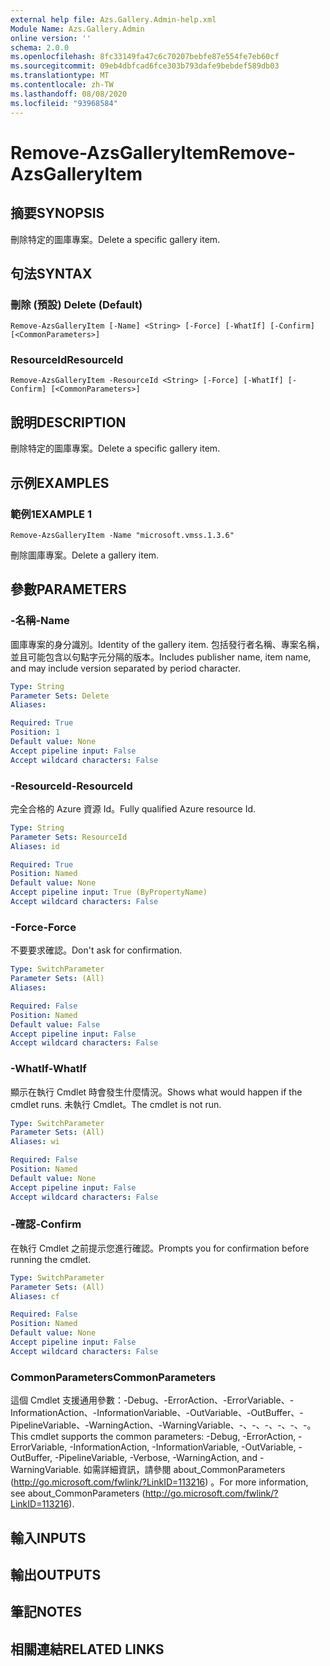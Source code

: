 ```yaml
---
external help file: Azs.Gallery.Admin-help.xml
Module Name: Azs.Gallery.Admin
online version: ''
schema: 2.0.0
ms.openlocfilehash: 8fc33149fa47c6c70207bebfe87e554fe7eb60cf
ms.sourcegitcommit: 09eb4dbfcad6fce303b793dafe9bebdef589db03
ms.translationtype: MT
ms.contentlocale: zh-TW
ms.lasthandoff: 08/08/2020
ms.locfileid: "93968584"
---
```

# <span data-ttu-id="af6e3-101">Remove-AzsGalleryItem</span><span class="sxs-lookup"><span data-stu-id="af6e3-101">Remove-AzsGalleryItem</span></span>

## <span data-ttu-id="af6e3-102">摘要</span><span class="sxs-lookup"><span data-stu-id="af6e3-102">SYNOPSIS</span></span>
<span data-ttu-id="af6e3-103">刪除特定的圖庫專案。</span><span class="sxs-lookup"><span data-stu-id="af6e3-103">Delete a specific gallery item.</span></span>

## <span data-ttu-id="af6e3-104">句法</span><span class="sxs-lookup"><span data-stu-id="af6e3-104">SYNTAX</span></span>

### <span data-ttu-id="af6e3-105">刪除 (預設) </span><span class="sxs-lookup"><span data-stu-id="af6e3-105">Delete (Default)</span></span>
```
Remove-AzsGalleryItem [-Name] <String> [-Force] [-WhatIf] [-Confirm] [<CommonParameters>]
```

### <span data-ttu-id="af6e3-106">ResourceId</span><span class="sxs-lookup"><span data-stu-id="af6e3-106">ResourceId</span></span>
```
Remove-AzsGalleryItem -ResourceId <String> [-Force] [-WhatIf] [-Confirm] [<CommonParameters>]
```

## <span data-ttu-id="af6e3-107">說明</span><span class="sxs-lookup"><span data-stu-id="af6e3-107">DESCRIPTION</span></span>
<span data-ttu-id="af6e3-108">刪除特定的圖庫專案。</span><span class="sxs-lookup"><span data-stu-id="af6e3-108">Delete a specific gallery item.</span></span>

## <span data-ttu-id="af6e3-109">示例</span><span class="sxs-lookup"><span data-stu-id="af6e3-109">EXAMPLES</span></span>

### <span data-ttu-id="af6e3-110">範例1</span><span class="sxs-lookup"><span data-stu-id="af6e3-110">EXAMPLE 1</span></span>
```
Remove-AzsGalleryItem -Name "microsoft.vmss.1.3.6"
```

<span data-ttu-id="af6e3-111">刪除圖庫專案。</span><span class="sxs-lookup"><span data-stu-id="af6e3-111">Delete a gallery item.</span></span>

## <span data-ttu-id="af6e3-112">參數</span><span class="sxs-lookup"><span data-stu-id="af6e3-112">PARAMETERS</span></span>

### <span data-ttu-id="af6e3-113">-名稱</span><span class="sxs-lookup"><span data-stu-id="af6e3-113">-Name</span></span>
<span data-ttu-id="af6e3-114">圖庫專案的身分識別。</span><span class="sxs-lookup"><span data-stu-id="af6e3-114">Identity of the gallery item.</span></span>
<span data-ttu-id="af6e3-115">包括發行者名稱、專案名稱，並且可能包含以句點字元分隔的版本。</span><span class="sxs-lookup"><span data-stu-id="af6e3-115">Includes publisher name, item name, and may include version separated by period character.</span></span>

```yaml
Type: String
Parameter Sets: Delete
Aliases:

Required: True
Position: 1
Default value: None
Accept pipeline input: False
Accept wildcard characters: False
```

### <span data-ttu-id="af6e3-116">-ResourceId</span><span class="sxs-lookup"><span data-stu-id="af6e3-116">-ResourceId</span></span>
<span data-ttu-id="af6e3-117">完全合格的 Azure 資源 Id。</span><span class="sxs-lookup"><span data-stu-id="af6e3-117">Fully qualified Azure resource Id.</span></span>

```yaml
Type: String
Parameter Sets: ResourceId
Aliases: id

Required: True
Position: Named
Default value: None
Accept pipeline input: True (ByPropertyName)
Accept wildcard characters: False
```

### <span data-ttu-id="af6e3-118">-Force</span><span class="sxs-lookup"><span data-stu-id="af6e3-118">-Force</span></span>
<span data-ttu-id="af6e3-119">不要要求確認。</span><span class="sxs-lookup"><span data-stu-id="af6e3-119">Don't ask for confirmation.</span></span>

```yaml
Type: SwitchParameter
Parameter Sets: (All)
Aliases:

Required: False
Position: Named
Default value: False
Accept pipeline input: False
Accept wildcard characters: False
```

### <span data-ttu-id="af6e3-120">-WhatIf</span><span class="sxs-lookup"><span data-stu-id="af6e3-120">-WhatIf</span></span>
<span data-ttu-id="af6e3-121">顯示在執行 Cmdlet 時會發生什麼情況。</span><span class="sxs-lookup"><span data-stu-id="af6e3-121">Shows what would happen if the cmdlet runs.</span></span>
<span data-ttu-id="af6e3-122">未執行 Cmdlet。</span><span class="sxs-lookup"><span data-stu-id="af6e3-122">The cmdlet is not run.</span></span>

```yaml
Type: SwitchParameter
Parameter Sets: (All)
Aliases: wi

Required: False
Position: Named
Default value: None
Accept pipeline input: False
Accept wildcard characters: False
```

### <span data-ttu-id="af6e3-123">-確認</span><span class="sxs-lookup"><span data-stu-id="af6e3-123">-Confirm</span></span>
<span data-ttu-id="af6e3-124">在執行 Cmdlet 之前提示您進行確認。</span><span class="sxs-lookup"><span data-stu-id="af6e3-124">Prompts you for confirmation before running the cmdlet.</span></span>

```yaml
Type: SwitchParameter
Parameter Sets: (All)
Aliases: cf

Required: False
Position: Named
Default value: None
Accept pipeline input: False
Accept wildcard characters: False
```

### <span data-ttu-id="af6e3-125">CommonParameters</span><span class="sxs-lookup"><span data-stu-id="af6e3-125">CommonParameters</span></span>
<span data-ttu-id="af6e3-126">這個 Cmdlet 支援通用參數：-Debug、-ErrorAction、-ErrorVariable、-InformationAction、-InformationVariable、-OutVariable、-OutBuffer、-PipelineVariable、-WarningAction、-WarningVariable、-、-、-、-、-、-。</span><span class="sxs-lookup"><span data-stu-id="af6e3-126">This cmdlet supports the common parameters: -Debug, -ErrorAction, -ErrorVariable, -InformationAction, -InformationVariable, -OutVariable, -OutBuffer, -PipelineVariable, -Verbose, -WarningAction, and -WarningVariable.</span></span> <span data-ttu-id="af6e3-127">如需詳細資訊，請參閱 about_CommonParameters (http://go.microsoft.com/fwlink/?LinkID=113216) 。</span><span class="sxs-lookup"><span data-stu-id="af6e3-127">For more information, see about_CommonParameters (http://go.microsoft.com/fwlink/?LinkID=113216).</span></span>

## <span data-ttu-id="af6e3-128">輸入</span><span class="sxs-lookup"><span data-stu-id="af6e3-128">INPUTS</span></span>

## <span data-ttu-id="af6e3-129">輸出</span><span class="sxs-lookup"><span data-stu-id="af6e3-129">OUTPUTS</span></span>

## <span data-ttu-id="af6e3-130">筆記</span><span class="sxs-lookup"><span data-stu-id="af6e3-130">NOTES</span></span>

## <span data-ttu-id="af6e3-131">相關連結</span><span class="sxs-lookup"><span data-stu-id="af6e3-131">RELATED LINKS</span></span>
